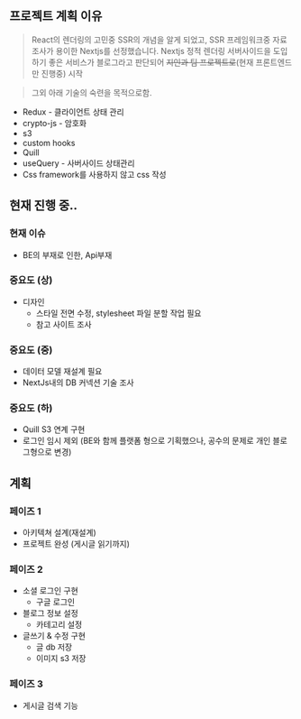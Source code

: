 ## 프로젝트 계획 이유

> React의 렌더링의 고민중 SSR의 개념을 알게 되었고, SSR 프레임워크중 자료조사가 용이한 Nextjs를 선정했습니다. Nextjs 정적 렌더링 서버사이드을 도입하기 좋은 서비스가 블로그라고 판단되어 ~~지인과 팀 프로젝트로~~(현재 프론트엔드만 진행중) 시작

> 그외 아래 기술의 숙련을 목적으로함.

- Redux - 클라이언트 상태 관리
- crypto-js - 암호화
- s3
- custom hooks
- Quill
- useQuery - 사버사이드 상태관리
- Css framework를 사용하지 않고 css 작성

## 현재 진행 중..

### 현재 이슈

- BE의 부재로 인한, Api부재

### 중요도 (상)

- 디자인
  - 스타일 전면 수정, stylesheet 파일 분할 작업 필요
  - 참고 사이트 조사

### 중요도 (중)

- 데이터 모델 재설계 필요
- NextJs내의 DB 커넥션 기술 조사

### 중요도 (하)

- Quill S3 연계 구현
- 로그인 임시 제외 (BE와 함께 플랫폼 형으로 기획했으나, 공수의 문제로 개인 블로그형으로 변경)

## 계획

### 페이즈 1

- 아키텍쳐 설계(재설계)
- 프로젝트 완성 (게시글 읽기까지)

### 페이즈 2

- 소셜 로그인 구현
  - 구글 로그인
- 블로그 정보 설정
  - 카테고리 설정
- 글쓰기 & 수정 구현
  - 글 db 저장
  - 이미지 s3 저장

### 페이즈 3

- 게시글 검색 기능
